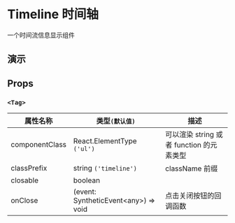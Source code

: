 # Timeline 时间轴 [<i class="icon icon-edit2" ></i>](https://github.com/rsuite/rsuite.github.io/blob/master/src/components/timeline/index.md)

一个时间流信息显示组件

## 演示

<!--{demo}-->

## Props

### `<Tag>`

| 属性名称       | 类型`(默认值)`                             | 描述                                     |
| -------------- | ------------------------------------------ | ---------------------------------------- |
| componentClass | React.ElementType `('ul')`                 | 可以渲染 string 或者 function 的元素类型 |
| classPrefix    | string `('timeline')`                      | className 前缀                           |
| closable       | boolean                                    |
| onClose        | (event: SyntheticEvent&lt;any&gt;) => void | 点击关闭按钮的回调函数                   |
